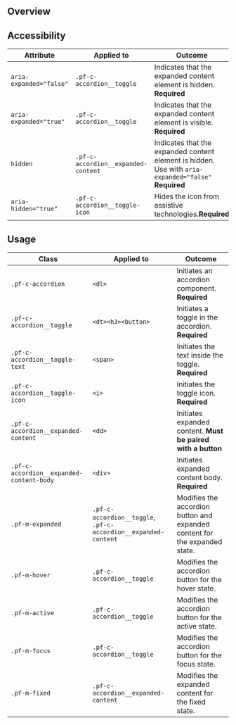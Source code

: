 ## Overview


## Accessibility

| Attribute | Applied to | Outcome |
| -- | -- | -- |
| `aria-expanded="false"` | `.pf-c-accordion__toggle` | Indicates that the expanded content element is hidden. **Required**|
| `aria-expanded="true"` | `.pf-c-accordion__toggle` | Indicates that the expanded content element is visible. **Required**|
| `hidden` | `.pf-c-accordion__expanded-content` | Indicates that the expanded content element is hidden. Use with `aria-expanded="false"` **Required** |
| `aria-hidden="true"` | `.pf-c-accordion__toggle-icon` | Hides the icon from assistive technologies.**Required** |


## Usage

| Class | Applied to | Outcome |
| -- | -- | -- |
| `.pf-c-accordion` | `<dl>` | Initiates an accordion component. **Required**|
| `.pf-c-accordion__toggle` | `<dt><h3><button>` | Initiates a toggle in the accordion. **Required** |
| `.pf-c-accordion__toggle-text` | `<span>` | Initiates the text inside the toggle. **Required** |
| `.pf-c-accordion__toggle-icon` | `<i>` | Initiates the toggle icon. **Required** |
| `.pf-c-accordion__expanded-content` | `<dd>` | Initiates expanded content. **Must be paired with a button** |
| `.pf-c-accordion__expanded-content-body` | `<div>` | Initiates expanded content body. **Required** |
| `.pf-m-expanded` | `.pf-c-accordion__toggle`, `.pf-c-accordion__expanded-content` | Modifies the accordion button and expanded content for the expanded state. |
| `.pf-m-hover` | `.pf-c-accordion__toggle` | Modifies the accordion button for the hover state. |
| `.pf-m-active` | `.pf-c-accordion__toggle` | Modifies the accordion button for the active state. |
| `.pf-m-focus` | `.pf-c-accordion__toggle` | Modifies the accordion button for the focus state. |
| `.pf-m-fixed` | `.pf-c-accordion__expanded-content` | Modifies the expanded content for the fixed state. |
